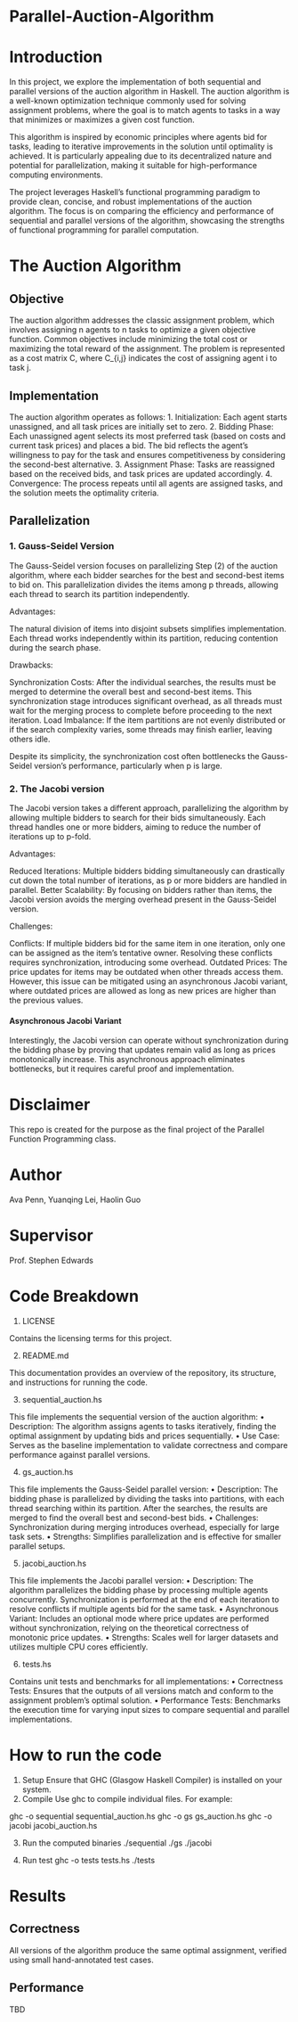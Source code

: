 # Parallel-Auction-Algorithm

# Introduction

In this project, we explore the implementation of both sequential and parallel versions of the auction algorithm in Haskell. The auction algorithm is a well-known optimization technique commonly used for solving assignment problems, where the goal is to match agents to tasks in a way that minimizes or maximizes a given cost function.

This algorithm is inspired by economic principles where agents bid for tasks, leading to iterative improvements in the solution until optimality is achieved. It is particularly appealing due to its decentralized nature and potential for parallelization, making it suitable for high-performance computing environments.

The project leverages Haskell’s functional programming paradigm to provide clean, concise, and robust implementations of the auction algorithm. The focus is on comparing the efficiency and performance of sequential and parallel versions of the algorithm, showcasing the strengths of functional programming for parallel computation.

# The Auction Algorithm

## Objective

The auction algorithm addresses the classic assignment problem, which involves assigning  n  agents to  n  tasks to optimize a given objective function. Common objectives include minimizing the total cost or maximizing the total reward of the assignment. The problem is represented as a cost matrix  C, where  C_{i,j}  indicates the cost of assigning agent  i  to task j.


## Implementation

The auction algorithm operates as follows:
	1.	Initialization: Each agent starts unassigned, and all task prices are initially set to zero.
	2.	Bidding Phase: Each unassigned agent selects its most preferred task (based on costs and current task prices) and places a bid. The bid reflects the agent’s willingness to pay for the task and ensures competitiveness by considering the second-best alternative.
	3.	Assignment Phase: Tasks are reassigned based on the received bids, and task prices are updated accordingly.
	4.	Convergence: The process repeats until all agents are assigned tasks, and the solution meets the optimality criteria.

## Parallelization

### 1. Gauss-Seidel Version

The Gauss-Seidel version focuses on parallelizing Step (2) of the auction algorithm, where each bidder searches for the best and second-best items to bid on. This parallelization divides the items among  p  threads, allowing each thread to search its partition independently.

Advantages:

The natural division of items into disjoint subsets simplifies implementation.
Each thread works independently within its partition, reducing contention during the search phase.

Drawbacks:

Synchronization Costs: After the individual searches, the results must be merged to determine the overall best and second-best items. This synchronization stage introduces significant overhead, as all threads must wait for the merging process to complete before proceeding to the next iteration.
Load Imbalance: If the item partitions are not evenly distributed or if the search complexity varies, some threads may finish earlier, leaving others idle.

Despite its simplicity, the synchronization cost often bottlenecks the Gauss-Seidel version’s performance, particularly when  p  is large.

### 2. The Jacobi version 

The Jacobi version takes a different approach, parallelizing the algorithm by allowing multiple bidders to search for their bids simultaneously. Each thread handles one or more bidders, aiming to reduce the number of iterations up to p-fold.

Advantages:

Reduced Iterations: Multiple bidders bidding simultaneously can drastically cut down the total number of iterations, as  p  or more bidders are handled in parallel.
Better Scalability: By focusing on bidders rather than items, the Jacobi version avoids the merging overhead present in the Gauss-Seidel version.

Challenges:

Conflicts: If multiple bidders bid for the same item in one iteration, only one can be assigned as the item’s tentative owner. Resolving these conflicts requires synchronization, introducing some overhead.
Outdated Prices: The price updates for items may be outdated when other threads access them. However, this issue can be mitigated using an asynchronous Jacobi variant, where outdated prices are allowed as long as new prices are higher than the previous values.

#### Asynchronous Jacobi Variant

Interestingly, the Jacobi version can operate without synchronization during the bidding phase by proving that updates remain valid as long as prices monotonically increase. This asynchronous approach eliminates bottlenecks, but it requires careful proof and implementation.

# Disclaimer

This repo is created for the purpose as the final project of the Parallel Function Programming class. 

# Author 

Ava Penn, Yuanqing Lei, Haolin Guo

# Supervisor

Prof. Stephen Edwards

# Code Breakdown

1. LICENSE

Contains the licensing terms for this project.

2. README.md

This documentation provides an overview of the repository, its structure, and instructions for running the code.

3. sequential_auction.hs

This file implements the sequential version of the auction algorithm:
	•	Description: The algorithm assigns agents to tasks iteratively, finding the optimal assignment by updating bids and prices sequentially.
	•	Use Case: Serves as the baseline implementation to validate correctness and compare performance against parallel versions.

4. gs_auction.hs

This file implements the Gauss-Seidel parallel version:
	•	Description: The bidding phase is parallelized by dividing the tasks into partitions, with each thread searching within its partition. After the searches, the results are merged to find the overall best and second-best bids.
	•	Challenges: Synchronization during merging introduces overhead, especially for large task sets.
	•	Strengths: Simplifies parallelization and is effective for smaller parallel setups.

5. jacobi_auction.hs

This file implements the Jacobi parallel version:
	•	Description: The algorithm parallelizes the bidding phase by processing multiple agents concurrently. Synchronization is performed at the end of each iteration to resolve conflicts if multiple agents bid for the same task.
	•	Asynchronous Variant: Includes an optional mode where price updates are performed without synchronization, relying on the theoretical correctness of monotonic price updates.
	•	Strengths: Scales well for larger datasets and utilizes multiple CPU cores efficiently.

6. tests.hs

Contains unit tests and benchmarks for all implementations:
	•	Correctness Tests: Ensures that the outputs of all versions match and conform to the assignment problem’s optimal solution.
	•	Performance Tests: Benchmarks the execution time for varying input sizes to compare sequential and parallel implementations.

# How to run the code

1. Setup
Ensure that GHC (Glasgow Haskell Compiler) is installed on your system.
2.	Compile
Use ghc to compile individual files. For example:

ghc -o sequential sequential_auction.hs
ghc -o gs gs_auction.hs
ghc -o jacobi jacobi_auction.hs

3. Run the computed binaries
./sequential
./gs
./jacobi

4. Run test
ghc -o tests tests.hs
./tests


# Results

## Correctness

All versions of the algorithm produce the same optimal assignment, verified using small hand-annotated test cases.

## Performance

TBD
